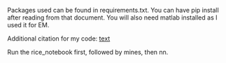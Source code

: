 Packages used can be found in requirements.txt. You can have pip install after reading from that document. You will also need matlab installed as I used it for EM.

Additional citation for my code:
[text](CITATION.cff)


Run the rice_notebook first, followed by mines, then nn.